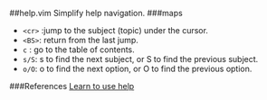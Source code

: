 ##help.vim
Simplify help navigation.
###maps

* `<cr>` :jump to the subject (topic) under the cursor.  
* `<BS>`: return from the last jump.  
* `c` : go to the table of contents.  
* `s/S`: s to find the next subject, or S to find the previous subject.  
* `o/O`: o to find the next option, or O to find the previous option.  

###References
[Learn to use help](http://vim.wikia.com/wiki/Learn_to_use_help)  
